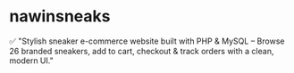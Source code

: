 # nawinsneaks
✅ "Stylish sneaker e-commerce website built with PHP &amp; MySQL – Browse 26 branded sneakers, add to cart, checkout &amp; track orders with a clean, modern UI."
